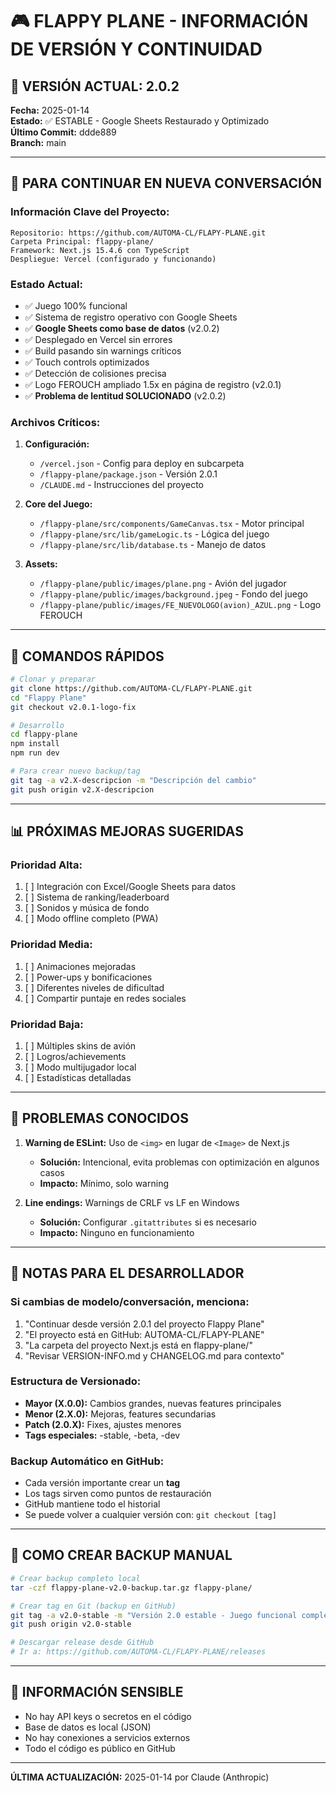 # 🎮 FLAPPY PLANE - INFORMACIÓN DE VERSIÓN Y CONTINUIDAD

## 📌 VERSIÓN ACTUAL: 2.0.2
**Fecha:** 2025-01-14  
**Estado:** ✅ ESTABLE - Google Sheets Restaurado y Optimizado  
**Último Commit:** ddde889  
**Branch:** main  

---

## 🔄 PARA CONTINUAR EN NUEVA CONVERSACIÓN

### Información Clave del Proyecto:
```
Repositorio: https://github.com/AUTOMA-CL/FLAPY-PLANE.git
Carpeta Principal: flappy-plane/
Framework: Next.js 15.4.6 con TypeScript
Despliegue: Vercel (configurado y funcionando)
```

### Estado Actual:
- ✅ Juego 100% funcional
- ✅ Sistema de registro operativo con Google Sheets
- ✅ **Google Sheets como base de datos** (v2.0.2)
- ✅ Desplegado en Vercel sin errores
- ✅ Build pasando sin warnings críticos
- ✅ Touch controls optimizados
- ✅ Detección de colisiones precisa
- ✅ Logo FEROUCH ampliado 1.5x en página de registro (v2.0.1)
- ✅ **Problema de lentitud SOLUCIONADO** (v2.0.2)

### Archivos Críticos:
1. **Configuración:**
   - `/vercel.json` - Config para deploy en subcarpeta
   - `/flappy-plane/package.json` - Versión 2.0.1
   - `/CLAUDE.md` - Instrucciones del proyecto

2. **Core del Juego:**
   - `/flappy-plane/src/components/GameCanvas.tsx` - Motor principal
   - `/flappy-plane/src/lib/gameLogic.ts` - Lógica del juego
   - `/flappy-plane/src/lib/database.ts` - Manejo de datos

3. **Assets:**
   - `/flappy-plane/public/images/plane.png` - Avión del jugador
   - `/flappy-plane/public/images/background.jpeg` - Fondo del juego
   - `/flappy-plane/public/images/FE_NUEVOLOGO(avion)_AZUL.png` - Logo FEROUCH

---

## 🚀 COMANDOS RÁPIDOS

```bash
# Clonar y preparar
git clone https://github.com/AUTOMA-CL/FLAPY-PLANE.git
cd "Flappy Plane"
git checkout v2.0.1-logo-fix

# Desarrollo
cd flappy-plane
npm install
npm run dev

# Para crear nuevo backup/tag
git tag -a v2.X-descripcion -m "Descripción del cambio"
git push origin v2.X-descripcion
```

---

## 📊 PRÓXIMAS MEJORAS SUGERIDAS

### Prioridad Alta:
1. [ ] Integración con Excel/Google Sheets para datos
2. [ ] Sistema de ranking/leaderboard
3. [ ] Sonidos y música de fondo
4. [ ] Modo offline completo (PWA)

### Prioridad Media:
1. [ ] Animaciones mejoradas
2. [ ] Power-ups y bonificaciones
3. [ ] Diferentes niveles de dificultad
4. [ ] Compartir puntaje en redes sociales

### Prioridad Baja:
1. [ ] Múltiples skins de avión
2. [ ] Logros/achievements
3. [ ] Modo multijugador local
4. [ ] Estadísticas detalladas

---

## 🐛 PROBLEMAS CONOCIDOS

1. **Warning de ESLint:** Uso de `<img>` en lugar de `<Image>` de Next.js
   - **Solución:** Intencional, evita problemas con optimización en algunos casos
   - **Impacto:** Mínimo, solo warning

2. **Line endings:** Warnings de CRLF vs LF en Windows
   - **Solución:** Configurar `.gitattributes` si es necesario
   - **Impacto:** Ninguno en funcionamiento

---

## 📝 NOTAS PARA EL DESARROLLADOR

### Si cambias de modelo/conversación, menciona:
1. "Continuar desde versión 2.0.1 del proyecto Flappy Plane"
2. "El proyecto está en GitHub: AUTOMA-CL/FLAPY-PLANE"
3. "La carpeta del proyecto Next.js está en flappy-plane/"
4. "Revisar VERSION-INFO.md y CHANGELOG.md para contexto"

### Estructura de Versionado:
- **Mayor (X.0.0):** Cambios grandes, nuevas features principales
- **Menor (2.X.0):** Mejoras, features secundarias
- **Patch (2.0.X):** Fixes, ajustes menores
- **Tags especiales:** -stable, -beta, -dev

### Backup Automático en GitHub:
- Cada versión importante crear un **tag**
- Los tags sirven como puntos de restauración
- GitHub mantiene todo el historial
- Se puede volver a cualquier versión con: `git checkout [tag]`

---

## 💾 COMO CREAR BACKUP MANUAL

```bash
# Crear backup completo local
tar -czf flappy-plane-v2.0-backup.tar.gz flappy-plane/

# Crear tag en Git (backup en GitHub)
git tag -a v2.0-stable -m "Versión 2.0 estable - Juego funcional completo"
git push origin v2.0-stable

# Descargar release desde GitHub
# Ir a: https://github.com/AUTOMA-CL/FLAPY-PLANE/releases
```

---

## 🔐 INFORMACIÓN SENSIBLE

- No hay API keys o secretos en el código
- Base de datos es local (JSON)
- No hay conexiones a servicios externos
- Todo el código es público en GitHub

---

**ÚLTIMA ACTUALIZACIÓN:** 2025-01-14 por Claude (Anthropic)